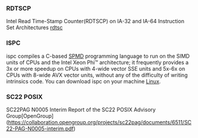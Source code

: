 ### RDTSCP
Intel Read Time-Stamp Counter(RDTSCP) on IA-32 and IA-64 Instruction Set Architectures [rdtsc](https://gist.github.com/reaur/bacfd6d2b89d507d86959784bb99d627)

### ISPC
ispc compiles a C-based  [SPMD](https://en.wikipedia.org/wiki/SPMD) programming language to run on the SIMD units of CPUs and the Intel Xeon Phi™ architecture; it frequently provides a 3x or more speedup on CPUs with 4-wide vector SSE units and 5x-6x on CPUs with 8-wide AVX vector units, without any of the difficulty of writing intrinsics code.
You can download ispc on your machine [Linux](https://github.com/ispc/ispc/releases/download/v1.13.0/ispc-v1.13.0-linux.tar.gz).

### SC22 POSIX
SC22PAG N0005 Interim Report of the SC22 POSIX Advisory Group[OpenGroup] (https://collaboration.opengroup.org/projects/sc22pag/documents/6511/SC22-PAG-N0005-interim.pdf)
